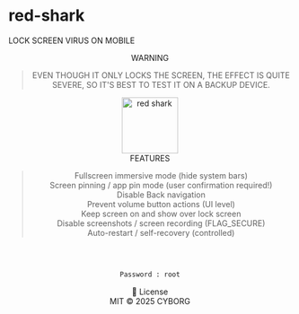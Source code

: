 # red-shark </br>
LOCK SCREEN VIRUS ON MOBILE</br>
<div align="center">
  WARNING
  <blockquote>
    EVEN THOUGH IT ONLY LOCKS THE SCREEN, THE EFFECT IS QUITE SEVERE, SO IT'S BEST TO TEST IT ON A BACKUP DEVICE.
  </blockquote>
</div>
<div align="center">
  <img width="100" height="100" alt="red shark" src="https://github.com/user-attachments/assets/d8ade00e-4260-4e6f-9c3f-38e77ae6830d" /></br>
</div>
<div align="center">
  FEATURES</br>
  <blockquote>
    Fullscreen immersive mode (hide system bars)</br>
    Screen pinning / app pin mode (user confirmation required!)</br>
    Disable Back navigation</br>
    Prevent volume button actions (UI level)</br>
    Keep screen on and show over lock screen</br>
    Disable screenshots / screen recording (FLAG_SECURE)</br>
    Auto-restart / self-recovery (controlled)</br>
  </blockquote></br>
</div>
<div align="center">

```bash

Password : root

```
</div>
<div align="center">
  📜 License</br>
  MIT © 2025 CYBORG</br>
</div>
